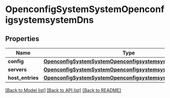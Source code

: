 # OpenconfigSystemSystemOpenconfigsystemsystemDns

## Properties
Name | Type | Description | Notes
------------ | ------------- | ------------- | -------------
**config** | [**OpenconfigSystemSystemOpenconfigsystemsystemDnsConfig**](OpenconfigSystemSystemOpenconfigsystemsystemDnsConfig.md) |  | [optional] 
**servers** | [**OpenconfigSystemSystemOpenconfigsystemsystemDnsServers**](OpenconfigSystemSystemOpenconfigsystemsystemDnsServers.md) |  | [optional] 
**host_entries** | [**OpenconfigSystemSystemOpenconfigsystemsystemDnsHostentries**](OpenconfigSystemSystemOpenconfigsystemsystemDnsHostentries.md) |  | [optional] 

[[Back to Model list]](../README.md#documentation-for-models) [[Back to API list]](../README.md#documentation-for-api-endpoints) [[Back to README]](../README.md)


